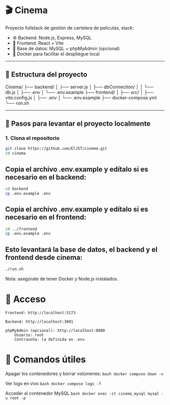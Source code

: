 # 🎬 Cinema

Proyecto fullstack de gestión de cartelera de películas, stack:

- ⚙️ Backend: Node.js, Express, MySQL
- 🎨 Frontend: React + Vite
- 🐬 Base de datos: MySQL + phpMyAdmin (opcional)
- 🐳 Docker para facilitar el despliegue local

---

## 📁 Estructura del proyecto

Cinema/
├── backend/
│ ├── server.js
│ ├── dbConnection/
│ │ └── db.js
│ ├── .env
│ └── .env.example
├── frontend/
│ ├── src/
│ ├── vite.config.js
│ ├── .env
│ └── .env.example
├── docker-compose.yml
└── run.sh

---

## 🚀 Pasos para levantar el proyecto localmente

### 1. Clona el repositorio

```bash
git clone https://github.com/ElJST/cinema.git
cd cinema
```
## Copia el archivo .env.example y edítalo si es necesario en el backend:

```bash
cd backend
cp .env.example .env
```

## Copia el archivo .env.example y edítalo si es necesario en el frontend:

```bash
cd ../frontend
cp .env.example .env
```

## Esto levantará la base de datos, el backend y el frontend desde cinema:

```bash
./run.sh
```

Nota: asegúrate de tener Docker y Node.js instalados.

# 🧪 Acceso
    Frontend: http://localhost:5173

    Backend: http://localhost:3001

    phpMyAdmin (opcional): http://localhost:8080
        Usuario: root
        Contraseña: la definida en .env

# 🧰 Comandos útiles

Apagar los contenedores y borrar volúmenes:
    ```bash
    docker compose down -v
    ```

Ver logs en vivo
    ```bash
    docker compose logs -f
    ```

Acceder al contenedor MySQL
    ```bash
    docker exec -it cinema_mysql mysql -u root -p
    ```

